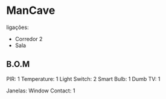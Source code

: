 # ManCave

ligações:
- Corredor 2
- Sala

## B.O.M

PIR: 1
Temperature: 1
Light Switch: 2
Smart Bulb: 1
Dumb TV: 1

Janelas:
    Window Contact: 1

